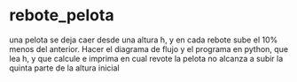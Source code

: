 # rebote_pelota
una pelota se deja caer desde una altura h, y en cada rebote sube el  10% menos del anterior. Hacer el diagrama de flujo y el programa en python, que lea h, y que calcule e imprima en cual revote la pelota no alcanza a subir la quinta parte de la altura inicial
